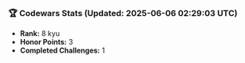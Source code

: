 ### 🏆 Codewars Stats (Updated: 2025-06-06 02:29:03 UTC)

- **Rank:** 8 kyu
- **Honor Points:** 3
- **Completed Challenges:** 1
